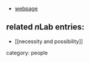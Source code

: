 

* [webpage](http://www.jakechandler.com)

## related $n$Lab entries:

* [[necessity and possibility]]

category: people